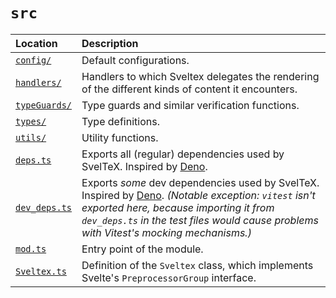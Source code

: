 # `src`


| Location | Description |
|:---|:---|
| [`config/`](config/) | Default configurations. |
| [`handlers/`](handlers/) | Handlers to which Sveltex delegates the rendering of the different kinds of content it encounters. |
| [`typeGuards/`](typeGuards/) | Type guards and similar verification functions. |
| [`types/`](types/) | Type definitions. |
| [`utils/`](utils/) | Utility functions. |
| [`deps.ts`](deps.ts) | Exports all (regular) dependencies used by SvelTeX. Inspired by [Deno](https://docs.deno.com/runtime/tutorials/manage_dependencies). |
| [`dev_deps.ts`](dev_deps.ts) | Exports _some_ dev dependencies used by SvelTeX. Inspired by [Deno](https://docs.deno.com/runtime/tutorials/manage_dependencies). _(Notable exception: `vitest` isn't exported here, because importing it from `dev_deps.ts` in the test files would cause problems with Vitest's mocking mechanisms.)_ |
| [`mod.ts`](mod.ts) | Entry point of the module. |
| [`Sveltex.ts`](Sveltex.ts) | Definition of the `Sveltex` class, which implements Svelte's `PreprocessorGroup` interface. |

